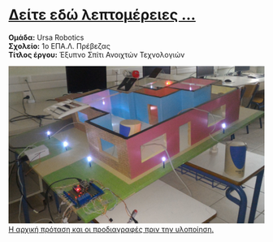 <H1><a href="https://stav98.github.io/UrsaRobotics/" target="_blank">Δείτε εδώ λεπτομέρειες ...</a></H1>

**Ομάδα:** Ursa Robotics<br/>
**Σχολείο:** 1ο ΕΠΑ.Λ. Πρέβεζας<br/>
**Τίτλος έργου:** Έξυπνο Σπίτι Ανοιχτών Τεχνολογιών<br/> 

![alt text](https://github.com/stav98/UrsaRobotics_SmartHome/blob/master/images/maketa_teliki.jpg)
<a href="https://github.com/stav98/UrsaRobotics_SmartHome/blob/master/protasi-specs.md" target="_blank">Η αρχική πρόταση και οι προδιαγραφές πριν την υλοποίηση.</a>
